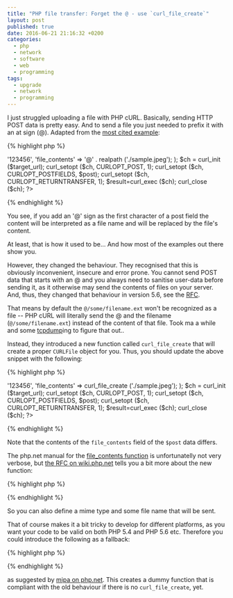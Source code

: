 ```yaml
---
title: "PHP file transfer: Forget the @ - use `curl_file_create`"
layout: post
published: true
date: 2016-06-21 21:16:32 +0200
categories:
  - php
  - network
  - software
  - web
  - programming
tags:
  - upgrade
  - network
  - programming
---
```


I just struggled uploading a file with PHP cURL. Basically, sending HTTP POST data is pretty easy. And to send a file you just needed to prefix it with an at sign (@). Adapted from the [most cited example](https://blog.derakkilgo.com/2009/06/07/send-a-file-via-post-with-curl-and-php/):

{% highlight php %}
<?php
$target_url = 'http://server.tld/';

$post = array (
    'extra_info' => '123456',
    'file_contents' => '@' . realpath ('./sample.jpeg');
    );

$ch = curl_init ($target_url);
curl_setopt ($ch, CURLOPT_POST, 1);
curl_setopt ($ch, CURLOPT_POSTFIELDS, $post);
curl_setopt ($ch, CURLOPT_RETURNTRANSFER, 1);
$result=curl_exec ($ch);
curl_close ($ch);
?>
{% endhighlight %}

You see, if you add an '@' sign as the first character of a post field the content will be interpreted as a file name and will be replaced by the file's content.


At least, that is how it used to be... And how most of the examples out there show you.

However, they changed the behaviour. They recognised that this is obviously inconvenient, insecure and error prone. You cannot send POST data that starts with an @ and you always need to sanitise user-data before sending it, as it otherwise may send the contents of files on your server. And, thus, they changed that behaviour in version 5.6, see the [RFC](https://wiki.php.net/rfc/curl-file-upload).

That means by default the `@/some/filename.ext` won't be recognized as a file -- PHP cURL will literally send the @ and the filename (`@/some/filename.ext`) instead of the content of that file. Took ma a while and some [tcpdump](http://www.tcpdump.org/)ing to figure that out..

Instead, they introduced a new function called `curl_file_create` that will create a proper `CURLFile` object for you. Thus, you should update the above snippet with the following:

{% highlight php %}
<?php
$target_url = 'http://server.tld/';

$post = array (
    'extra_info' => '123456',
    'file_contents' => curl_file_create ('./sample.jpeg');
    );
    
$ch = curl_init ($target_url);
curl_setopt ($ch, CURLOPT_POST, 1);
curl_setopt ($ch, CURLOPT_POSTFIELDS, $post);
curl_setopt ($ch, CURLOPT_RETURNTRANSFER, 1);
$result=curl_exec ($ch);
curl_close ($ch); 
?>
{% endhighlight %}

Note that the contents of the `file_contents` field of the `$post` data differs.

The php.net manual for the [file_contents function](http://php.net/manual/en/function.curl-file-create.php) is unfortunatelly not very verbose, but [the RFC on wiki.php.net](https://wiki.php.net/rfc/curl-file-upload) tells you a bit more about the new function:


{% highlight php %}
<?php
/**
 * Create CURLFile object
 * @param string $name File name
 * @param string $mimetype Mime type, optional
 * @param string $postfilename Post filename, defaults to actual filename
 */
function curl_file_create($name, $mimetype = '', $postfilename = '')
{}
?>
{% endhighlight %}

So you can also define a mime type and some file name that will be sent.

That of course makes it a bit tricky to develop for different platforms, as you want your code to be valid on both PHP 5.4 and PHP 5.6 etc. Therefore you could introduce the following as a fallback:


{% highlight php %}
<?php
if (!function_exists('curl_file_create'))
{
	function curl_file_create($filename, $mimetype = '', $postname = '')
	{
		return "@$filename;filename="
			. ($postname ?: basename($filename))
			. ($mimetype ? ";type=$mimetype" : '');
	}
}
?>
{% endhighlight %}

as suggested by [mipa on php.net](http://php.net/manual/en/curlfile.construct.php#114539). This creates a dummy function that is compliant with the old behaviour if there is no `curl_file_create`, yet.
